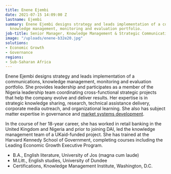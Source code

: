 ```yaml
---
title: Enene Ejembi
date: 2021-07-15 14:09:00 Z
lastname: Ejembi
summary: Enene Ejembi designs strategy and leads implementation of a communications,
  knowledge management, monitoring and evaluation portfolio.
job-title: Senior Manager, Knowledge Management & Strategic Communications
image: "/uploads/enene-b32e20.jpg"
solutions:
- Economic Growth
- Governance
regions:
- Sub-Saharan Africa
---
```


Enene Ejembi designs strategy and leads implementation of a communications, knowledge management, monitoring and evaluation portfolio. She provides leadership and participates as a member of the Nigeria leadership team coordinating cross-functional strategic projects that help the company evolve and deliver results. Her expertise is in strategic knowledge sharing, research, technical assistance delivery, corporate media outreach, and organizational learning. She also has subject matter expertise in governance and [market systems development](https://en.wikipedia.org/wiki/M4P).

In the course of her 18-year career, she has worked in retail banking in the United Kingdom and Nigeria and prior to joining DAI, led the knowledge management team of a UKaid-funded project. She has trained at the Harvard Kennedy School of Government, completing courses including the Leading Economic Growth Executive Program. 

* B.A., English literature, University of Jos (magna cum laude)
* M.Litt., English studies, University of Dundee
* Certifications, Knowledge Management Institute, Washington, D.C.